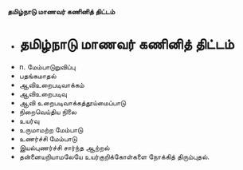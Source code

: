 **தமிழ்நாடு மாணவர் கணினித் திட்டம்**
- # தமிழ்நாடு மாணவர் கணினித் திட்டம்
- n. மேம்பாடுறுவிப்பு
- பதங்கமாதல்
- ஆவிஉறைபடிவாக்கம்
-  ஆவிஉறைபடிவு
-  ஆவி உறைபடிவாக்கத்தூய்மைப்பாடு
- நிறைவெய்திய நிலை
- உயர்வு
- உருமாமற்ற மேம்பாடு
- உணர்ச்சி மேம்பாடு
- இயல்புணர்ச்சி சார்ந்த ஆற்றல்
- தன்னையறியாமலேயே உயர்குறிக்கோள்களை நோக்கித் திரும்புதல்.

